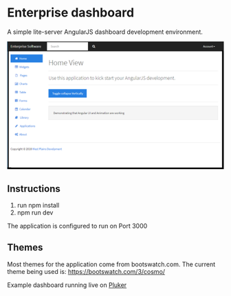 # Enterprise dashboard
A simple lite-server AngularJS dashboard development environment.

![alt text](dashboard.PNG "Dashboard")

## Instructions
1. run npm install 
1. npm run dev

The application is configured to run on Port 3000

## Themes
Most themes for the application come from bootswatch.com. The current theme being used is: https://bootswatch.com/3/cosmo/

Example dashboard running live on [Pluker][1]


[1]:http://next.plnkr.co/plunk/QhxVk0WkcHEwavGw
